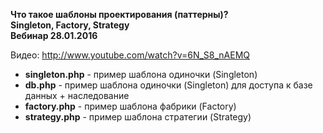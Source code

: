 
<p><b>Что такое шаблоны проектирования (паттерны)?<br>
Singleton, Factory, Strategy<br>
Вебинар 28.01.2016</b></p>

Видео: http://www.youtube.com/watch?v=6N_S8_nAEMQ

<ul>
  <li><b>singleton.php</b> - пример шаблона одиночки (Singleton)</li>
  <li><b>db.php</b> - пример шаблона одиночки (Singleton) для доступа к базе данных + наследование</li>
  <li><b>factory.php</b> - пример шаблона фабрики (Factory)</li>
  <li><b>strategy.php</b> - пример шаблона стратегии (Strategy)</li>
</ul>
